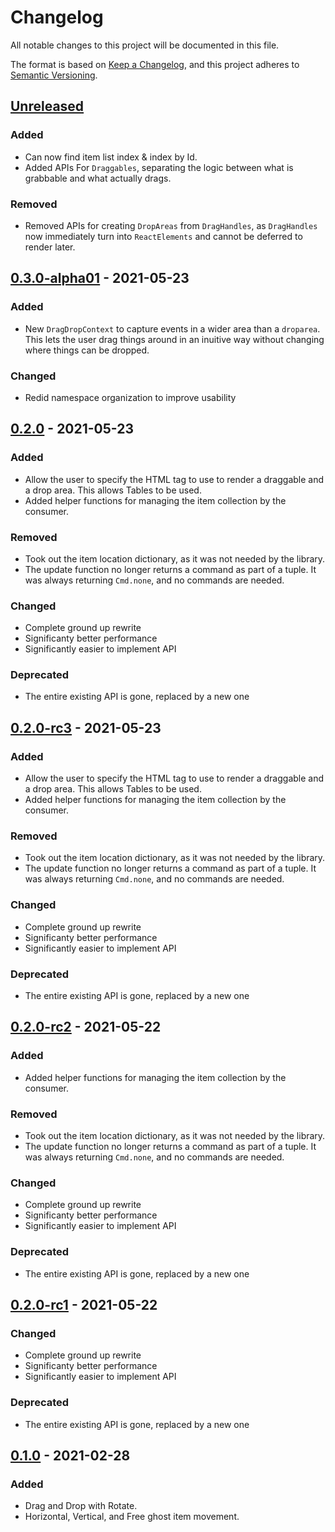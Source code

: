 # Changelog

All notable changes to this project will be documented in this file.

The format is based on [Keep a Changelog](https://keepachangelog.com/en/1.0.0/),
and this project adheres to [Semantic Versioning](https://semver.org/spec/v2.0.0.html).

## [Unreleased]

### Added
- Can now find item list index & index by Id.
- Added APIs For `Draggables`, separating the logic between what is grabbable and what actually drags.

### Removed
- Removed APIs for creating `DropAreas` from `DragHandles`, as `DragHandles` now immediately turn into `ReactElements` and cannot be deferred to render later.

## [0.3.0-alpha01] - 2021-05-23

### Added
- New `DragDropContext` to capture events in a wider area than a `droparea`. This lets the user drag things around in an inuitive way without changing where things can be dropped.

### Changed
- Redid namespace organization to improve usability

## [0.2.0] - 2021-05-23

### Added
- Allow the user to specify the HTML tag to use to render a draggable and a drop area. This allows Tables to be used.
- Added helper functions for managing the item collection by the consumer.

### Removed
- Took out the item location dictionary, as it was not needed by the library.
- The update function no longer returns a command as part of a tuple. It was always returning `Cmd.none`, and no commands are needed.

### Changed
- Complete ground up rewrite
- Significanty better performance
- Significantly easier to implement API

### Deprecated
- The entire existing API is gone, replaced by a new one

## [0.2.0-rc3] - 2021-05-23

### Added
- Allow the user to specify the HTML tag to use to render a draggable and a drop area. This allows Tables to be used.
- Added helper functions for managing the item collection by the consumer.

### Removed
- Took out the item location dictionary, as it was not needed by the library.
- The update function no longer returns a command as part of a tuple. It was always returning `Cmd.none`, and no commands are needed.

### Changed
- Complete ground up rewrite
- Significanty better performance
- Significantly easier to implement API

### Deprecated
- The entire existing API is gone, replaced by a new one

## [0.2.0-rc2] - 2021-05-22

### Added
- Added helper functions for managing the item collection by the consumer.

### Removed
- Took out the item location dictionary, as it was not needed by the library.
- The update function no longer returns a command as part of a tuple. It was always returning `Cmd.none`, and no commands are needed.

### Changed
- Complete ground up rewrite
- Significanty better performance
- Significantly easier to implement API

### Deprecated
- The entire existing API is gone, replaced by a new one

## [0.2.0-rc1] - 2021-05-22

### Changed
- Complete ground up rewrite
- Significanty better performance
- Significantly easier to implement API

### Deprecated
- The entire existing API is gone, replaced by a new one

## [0.1.0] - 2021-02-28

### Added
- Drag and Drop with Rotate.
- Horizontal, Vertical, and Free ghost item movement.

[Unreleased]: https://github.com/PaigeM89/Elmish.DragAndDrop/compare/v0.3.0-alpha01...HEAD
[0.3.0-alpha01]: https://github.com/PaigeM89/Elmish.DragAndDrop/compare/v0.2.0...v0.3.0-alpha01
[0.2.0]: https://github.com/PaigeM89/Elmish.DragAndDrop/compare/v0.1.0...v0.2.0
[0.2.0-rc3]: https://github.com/PaigeM89/Elmish.DragAndDrop/compare/v0.1.0...v0.2.0-rc3
[0.2.0-rc2]: https://github.com/PaigeM89/Elmish.DragAndDrop/compare/v0.1.0...v0.2.0-rc2
[0.2.0-rc1]: https://github.com/PaigeM89/Elmish.DragAndDrop/compare/v0.1.0...v0.2.0-rc1
[0.1.0]: https://github.com/PaigeM89/Elmish.DragAndDrop/releases/tag/v0.1.0

